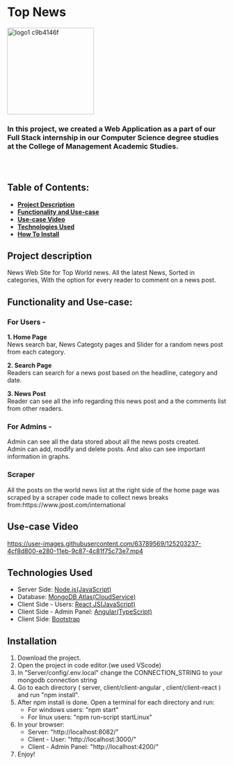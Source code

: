 # Top News

<img width="199" alt="logo1 c9b4146f" src="https://user-images.githubusercontent.com/63789569/125201810-4f0b6880-e279-11eb-885b-9d4ed36bfa0c.png">

<h3>In this project, we created a Web Application as a part of our Full Stack internship in our Computer Science degree studies at the College of Management Academic Studies.<h3>
<br>

  
## Table of Contents:
* [**Project Description**](#project-description)
* [**Functionality and Use-case**](#functionality-and-use-case)
* [**Use-case Video**](#use-case-video)
* [**Technologies Used**](#technologies-used)
* [**How To Install**](#installation)

  

## Project description
News Web Site for Top World news. All the latest News, Sorted in categories, With the option for every reader to comment on a news post.


## Functionality and Use-case:
<h3>For Users -</h3>

<strong>1. Home Page</strong><br>
News search bar, News Categoty pages and Slider for a random news post from each category.

<strong>2. Search Page</strong><br>
Readers can search for a news post based on the headline, category and date.

<strong>3. News Post</strong><br>
Reader can see all the info regarding this news post and a the comments list from other readers.
<br> 

<h3>For Admins - </h3>
Admin can see all the data stored about all the news posts created.<br>
Admin can add, modify and delete posts. And also can see important information in graphs.<br>
  

<h3>Scraper</h3>
All the posts on the world news list at the right side of the home page was scraped by a scraper code made to collect news breaks from:https://www.jpost.com/international<br>


## Use-case Video


https://user-images.githubusercontent.com/63789569/125203237-4cf8d800-e280-11eb-9c87-4c81f75c73e7.mp4


  
  
## Technologies Used

<ul>
  <li><a >Server Side:  </a><a href="https://nodejs.org/en/">Node.js(JavaScript)<a><br></li>
   <li><a >Database:  </a><a href="https://www.mongodb.com/cloud">MongoDB Atlas(CloudService)<a><br></li>
   <li><a >Client Side - Users: </a><a href="https://reactjs.org/">React JS(JavaScript)<a><br></li>
   <li><a >Client Side - Admin Panel: </a><a href="https://angular.io/">Angular(TypeScript)<a><br></li>
   <li><a >Client Side: </a><a href="https://getbootstrap.com/">Bootstrap<a><br></li>
</ul>


## Installation
 
1. Download the project.<br>
2. Open the project in code editor.(we used VScode)<br>
3. In "Server/config/.env.local" change the CONNECTION_STRING to your mongodb connection string<br>
4. Go to each directory ( server, client/client-angular , client/client-react ) and run "npm install".<br>
5. After npm install is done. Open a terminal for each directory and run:<br>
     <ul>
       <li>For windows users: "npm start"</li>
       <li>For linux users: "npm run-script startLinux"</li>
     </ul>
6. In your browser:
      <ul>
       <li>Server: "http://localhost:8082/"</li>
       <li>Client - User: "http://localhost:3000/"</li>
       <li>Client - Admin Panel: "http://localhost:4200/"</li>
     </ul>
7. Enjoy!<br>

